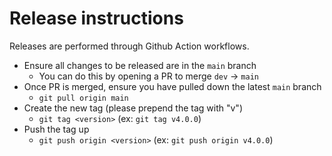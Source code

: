 # Release instructions

Releases are performed through Github Action workflows.

- Ensure all changes to be released are in the `main` branch
    - You can do this by opening a PR to merge `dev` -> `main`
- Once PR is merged, ensure you have pulled down the latest `main` branch
    - `git pull origin main`
- Create the new tag (please prepend the tag with "v")
    - `git tag <version>` (ex: `git tag v4.0.0`)
- Push the tag up
    - `git push origin <version>` (ex: `git push origin v4.0.0`)
